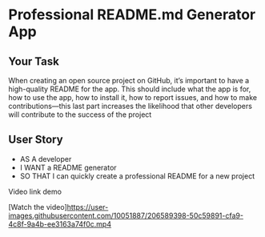 # Professional README.md Generator App

## Your Task

When creating an open source project on GitHub, it’s important to have a high-quality README for the app. This should include what the app is for, how to use the app, how to install it, how to report issues, and how to make contributions&mdash;this last part increases the likelihood that other developers will contribute to the success of the project

## User Story

- AS A developer
- I WANT a README generator
- SO THAT I can quickly create a professional README for a new project

Video link demo

[Watch the video]https://user-images.githubusercontent.com/10051887/206589398-50c59891-cfa9-4c8f-9a4b-ee3163a74f0c.mp4

